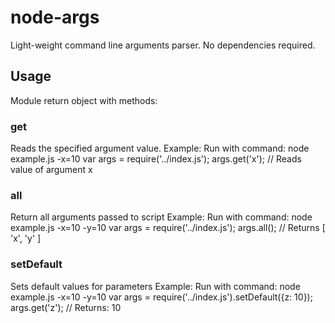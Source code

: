# node-args
Light-weight command line arguments parser. No dependencies required.
## Usage
Module return object with methods:
### get
Reads the specified argument value.
Example:
Run with command: node example.js -x=10
var args = require('../index.js');
args.get('x'); // Reads value of argument x
### all
Return all arguments passed to script
Example:
Run with command: node example.js -x=10 -y=10
var args = require('../index.js');
args.all(); // Returns [ 'x', 'y' ]
### setDefault
Sets default values for parameters
Example:
Run with command: node example.js -x=10 -y=10
var args = require('../index.js').setDefault({z: 10});
args.get('z'); // Returns: 10
